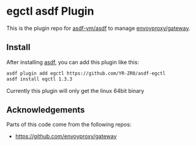 # egctl asdf Plugin
This is the plugin repo for [asdf-vm/asdf](https://github.com/asdf-vm/asdf.git) to manage [envoyproxy/gateway](https://github.com/envoyproxy/gateway.git).

## Install

After installing [asdf](https://github.com/asdf-vm/asdf),
you can add this plugin like this:

```bash
asdf plugin add egctl https://github.com/YR-ZR0/asdf-egctl
asdf install egctl 1.3.3
```

Currently this plugin will only get the linux 64bit binary

## Acknowledgements
Parts of this code come from the following repos:
- https://github.com/envoyproxy/gateway
